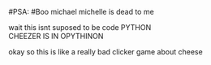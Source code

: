 #PSA:
#Boo michael
michelle is dead to me



wait this isnt suposed to be code
PYTHON\
CHEEZER IS IN OPYTHINON

okay so this is like a really bad clicker game about cheese
